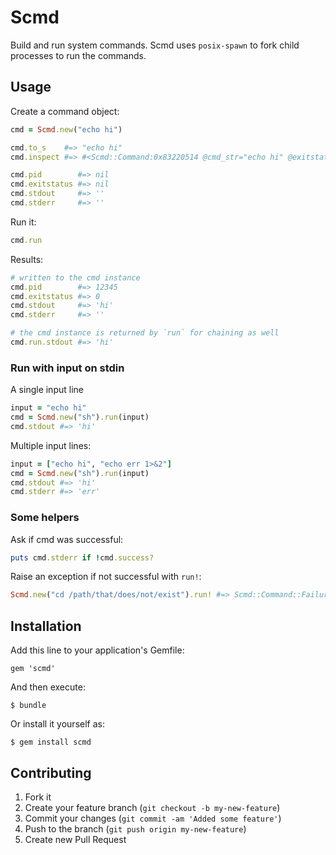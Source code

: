 # Scmd

Build and run system commands.  Scmd uses `posix-spawn` to fork child processes to run the commands.

## Usage

Create a command object:

```ruby
cmd = Scmd.new("echo hi")

cmd.to_s    #=> "echo hi"
cmd.inspect #=> #<Scmd::Command:0x83220514 @cmd_str="echo hi" @exitstatus=nil>

cmd.pid        #=> nil
cmd.exitstatus #=> nil
cmd.stdout     #=> ''
cmd.stderr     #=> ''
```

Run it:

```ruby
cmd.run
```

Results:

```ruby
# written to the cmd instance
cmd.pid        #=> 12345
cmd.exitstatus #=> 0
cmd.stdout     #=> 'hi'
cmd.stderr     #=> ''

# the cmd instance is returned by `run` for chaining as well
cmd.run.stdout #=> 'hi'
```

### Run with input on stdin

A single input line

```ruby
input = "echo hi"
cmd = Scmd.new("sh").run(input)
cmd.stdout #=> 'hi'
```

Multiple input lines:

```ruby
input = ["echo hi", "echo err 1>&2"]
cmd = Scmd.new("sh").run(input)
cmd.stdout #=> 'hi'
cmd.stderr #=> 'err'
```

### Some helpers

Ask if cmd was successful:

```ruby
puts cmd.stderr if !cmd.success?
```

Raise an exception if not successful with `run!`:

```ruby
Scmd.new("cd /path/that/does/not/exist").run! #=> Scmd::Command::Failure
```

## Installation

Add this line to your application's Gemfile:

    gem 'scmd'

And then execute:

    $ bundle

Or install it yourself as:

    $ gem install scmd

## Contributing

1. Fork it
2. Create your feature branch (`git checkout -b my-new-feature`)
3. Commit your changes (`git commit -am 'Added some feature'`)
4. Push to the branch (`git push origin my-new-feature`)
5. Create new Pull Request
